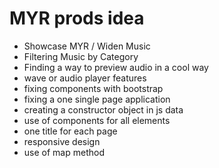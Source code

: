 # MYR prods idea

- Showcase MYR / Widen Music
- Filtering Music by Category
- Finding a way to preview audio in a cool way
- wave or audio player features
- fixing components with bootstrap
- fixing a one single page application
- creating a constructor object in js data
- use of components for all elements
- one title for each page
- responsive design
- use of map method
  
